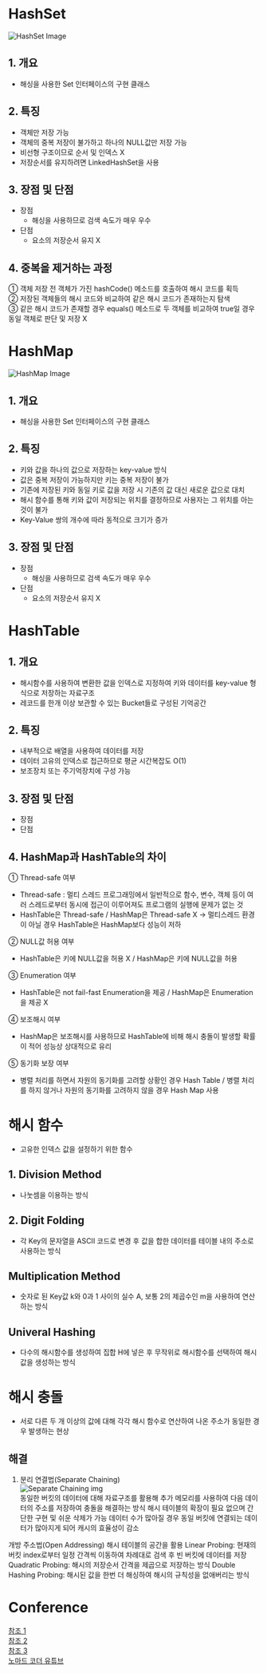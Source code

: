 # HashSet
![HashSet Image](https://img1.daumcdn.net/thumb/R1280x0/?scode=mtistory2&fname=https%3A%2F%2Fblog.kakaocdn.net%2Fdn%2Fp0lsV%2FbtqEoTQmrxr%2FGJTITDi91geD1uN9EhbXl0%2Fimg.png)
## 1. 개요
- 해싱을 사용한 Set 인터페이스의 구현 클래스
## 2. 특징
- 객체만 저장 가능
- 객체의 중복 저장이 불가하고 하나의 NULL값만 저장 가능
- 비선형 구조이므로 순서 및 인덱스 X
- 저장순서를 유지하려면 LinkedHashSet을 사용
## 3. 장점 및 단점
- 장점
  - 해싱을 사용하므로 검색 속도가 매우 우수
- 단점
  - 요소의 저장순서 유지 X
## 4. 중복을 제거하는 과정
① 객체 저장 전 객체가 가진 hashCode() 메소드를 호출하여 해시 코드를 획득  
② 저장된 객체들의 해시 코드와 비교하여 같은 해시 코드가 존재하는지 탐색  
③ 같은 해시 코드가 존재할 경우 equals() 메소드로 두 객체를 비교하여 true일 경우 동일 객체로 판단 및 저장 X  
#

# HashMap
![HashMap Image](https://img1.daumcdn.net/thumb/R1280x0/?scode=mtistory2&fname=https%3A%2F%2Fblog.kakaocdn.net%2Fdn%2FcfpMTT%2FbtqEvxLt6qb%2FMXYNWUvXCKfRvNWjDMZoq0%2Fimg.png)
## 1. 개요
- 해싱을 사용한 Set 인터페이스의 구현 클래스
## 2. 특징
- 키와 값을 하나의 값으로 저장하는 key-value 방식
- 값은 중복 저장이 가능하지만 키는 중복 저장이 불가
- 기존에 저장된 키와 동일 키로 값을 저장 시 기존의 값 대신 새로운 값으로 대치
- 해시 함수를 통해 키와 값이 저장되는 위치를 결정하므로 사용자는 그 위치를 아는 것이 불가
- Key-Value 쌍의 개수에 따라 동적으로 크기가 증가
## 3. 장점 및 단점
- 장점
  - 해싱을 사용하므로 검색 속도가 매우 우수
- 단점
  - 요소의 저장순서 유지 X
#

# HashTable
## 1. 개요
- 해시함수를 사용하여 변환한 값을 인덱스로 지정하여 키와 데이터를 key-value 형식으로 저장하는 자료구조
- 레코드를 한개 이상 보관할 수 있는 Bucket들로 구성된 기억공간
## 2. 특징
- 내부적으로 배열을 사용하여 데이터를 저장
- 데이터 고유의 인덱스로 접근하므로 평균 시간복잡도 O(1)
- 보조장치 또는 주기억장치에 구성 가능
## 3. 장점 및 단점
- 장점
- 단점
## 4. HashMap과 HashTable의 차이
① Thread-safe 여부  
- Thread-safe : 멀티 스레드 프로그래밍에서 일반적으로 함수, 변수, 객체 등이 여러 스레드로부터 동시에 접근이 이루어져도 프로그램의 실행에 문제가 없는 것
- HashTable은 Thread-safe / HashMap은 Thread-safe X → 멀티스레드 환경이 아닐 경우 HashTable은 HashMap보다 성능이 저하

② NULL값 허용 여부  
- HashTable은 키에 NULL값을 허용 X / HashMap은 키에 NULL값을 허용

③ Enumeration 여부  
- HashTable은 not fail-fast Enumeration을 제공 / HashMap은 Enumeration을 제공 X

④ 보조해시 여부  
- HashMap은 보조해시를 사용하므로 HashTable에 비해 해시 충돌이 발생할 확률이 적어 성능상 상대적으로 유리

⑤ 동기화 보장 여부  
- 병렬 처리를 하면서 자원의 동기화를 고려할 상황인 경우 Hash Table / 병렬 처리를 하지 않거나 자원의 동기화를 고려하지 않을 경우 Hash Map 사용
#

# 해시 함수
- 고유한 인덱스 값을 설정하기 위한 함수
## 1. Division Method
- 나눗셈을 이용하는 방식
## 2. Digit Folding
- 각 Key의 문자열을 ASCII 코드로 변경 후 값을 합한 데이터를 테이블 내의 주소로 사용하는 방식
## Multiplication Method
- 숫자로 된 Key값 k와 0과 1 사이의 실수 A, 보통 2의 제곱수인 m을 사용하여 연산하는 방식
## Univeral Hashing
- 다수의 해시함수를 생성하여 집합 H에 넣은 후 무작위로 해시함수를 선택하여 해시값을 생성하는 방식

# 해시 충돌
- 서로 다른 두 개 이상의 값에 대해 각각 해시 함수로 연산하여 나온 주소가 동일한 경우 발생하는 현상
## 해결
1. 분리 연결법(Separate Chaining)  
![Separate Chaining img](https://img1.daumcdn.net/thumb/R1280x0/?scode=mtistory2&fname=https%3A%2F%2Fblog.kakaocdn.net%2Fdn%2FbTF67c%2FbtqL7xx3OGw%2FDM8KEKU5x7dx6Nks4JR7K1%2Fimg.png)  
동일한 버킷의 데이터에 대해 자료구조를 활용해 추가 메모리를 사용하여 다음 데이터의 주소를 저장하여 충돌을 해결하는 방식
해시 테이블의 확장이 필요 없으며 간단한 구현 및 쉬운 삭제가 가능
데이터 수가 많아질 경우 동일 버킷에 연결되는 데이터가 많아지게 되어 캐시의 효율성이 감소

개방 주소법(Open Addressing)
해시 테이블의 공간을 활용
Linear Probing: 
현재의 버킷 index로부터 일정 간격씩 이동하여 차례대로 검색 후 빈 버킷에 데이터를 저장
Quadratic Probing: 
해시의 저장순서 간격을 제곱으로 저장하는 방식
Double Hashing Probing: 
해시된 값을 한번 더 해싱하여 해시의 규칙성을 없애버리는 방식

# Conference
[참조 1](https://coding-factory.tistory.com/556)  
[참조 2](https://devlog-wjdrbs96.tistory.com/253)  
[참조 3](https://mangkyu.tistory.com/102)  
[노마드 코더 유튜브](https://www.youtube.com/watch?v=HraOg7W3VAM)  
